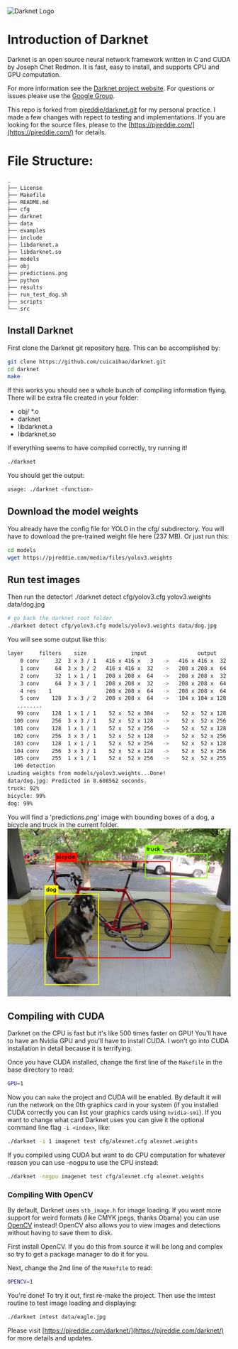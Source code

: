 ![Darknet Logo](http://pjreddie.com/media/files/darknet-black-small.png)

# Introduction of Darknet

Darknet is an open source neural network framework written in C and CUDA by Joseph Chet Redmon. It is fast, easy to install, and supports CPU and GPU computation.

For more information see the [Darknet project website](http://pjreddie.com/darknet).
For questions or issues please use the [Google Group](https://groups.google.com/forum/#!forum/darknet).

This repo is forked from [pjreddie/darknet.git](https://github.com/pjreddie/darknet.git) for my personal practice. I made a few changes with repect to testing and implementations. If you are looking for the source files, please to the [https://pjreddie.com/](https://pjreddie.com/) for details.

# File Structure:

    .
    ├── License
    ├── Makefile
    ├── README.md
    ├── cfg
    ├── darknet
    ├── data
    ├── examples
    ├── include
    ├── libdarknet.a
    ├── libdarknet.so
    ├── models
    ├── obj
    ├── predictions.png
    ├── python
    ├── results
    ├── run_test_dog.sh
    ├── scripts
    └── src

## Install Darknet

First clone the Darknet git repository [here](https://github.com/cuicaihao/darknet.git). This can be accomplished by:

```bash
git clone https://github.com/cuicaihao/darknet.git
cd darknet
make
```

If this works you should see a whole bunch of compiling information flying. There will be extra file created in your folder:

- obj/ \*.o
- darknet
- libdarknet.a
- libdarknet.so

If everything seems to have compiled correctly, try running it!

```bash
./darknet
```

You should get the output:

```bash
usage: ./darknet <function>
```

## Download the model weights

You already have the config file for YOLO in the cfg/ subdirectory. You will have to download the pre-trained weight file here (237 MB). Or just run this:

```bash
cd models
wget https://pjreddie.com/media/files/yolov3.weights
```

## Run test images

Then run the detector!
./darknet detect cfg/yolov3.cfg yolov3.weights data/dog.jpg

```bash
# go back the darknet root folder
./darknet detect cfg/yolov3.cfg models/yolov3.weights data/dog.jpg
```

You will see some output like this:

```bash
layer     filters    size              input                output
    0 conv     32  3 x 3 / 1   416 x 416 x   3   ->   416 x 416 x  32  0.299 BFLOPs
    1 conv     64  3 x 3 / 2   416 x 416 x  32   ->   208 x 208 x  64  1.595 BFLOPs
    2 conv     32  1 x 1 / 1   208 x 208 x  64   ->   208 x 208 x  32  0.177 BFLOPs
    3 conv     64  3 x 3 / 1   208 x 208 x  32   ->   208 x 208 x  64  1.595 BFLOPs
    4 res    1                 208 x 208 x  64   ->   208 x 208 x  64
    5 conv    128  3 x 3 / 2   208 x 208 x  64   ->   104 x 104 x 128  1.595 BFLOPs
   ........
   99 conv    128  1 x 1 / 1    52 x  52 x 384   ->    52 x  52 x 128  0.266 BFLOPs
  100 conv    256  3 x 3 / 1    52 x  52 x 128   ->    52 x  52 x 256  1.595 BFLOPs
  101 conv    128  1 x 1 / 1    52 x  52 x 256   ->    52 x  52 x 128  0.177 BFLOPs
  102 conv    256  3 x 3 / 1    52 x  52 x 128   ->    52 x  52 x 256  1.595 BFLOPs
  103 conv    128  1 x 1 / 1    52 x  52 x 256   ->    52 x  52 x 128  0.177 BFLOPs
  104 conv    256  3 x 3 / 1    52 x  52 x 128   ->    52 x  52 x 256  1.595 BFLOPs
  105 conv    255  1 x 1 / 1    52 x  52 x 256   ->    52 x  52 x 255  0.353 BFLOPs
  106 detection
Loading weights from models/yolov3.weights...Done!
data/dog.jpg: Predicted in 8.608562 seconds.
truck: 92%
bicycle: 99%
dog: 99%
```

You will find a 'predictions.png' image with bounding boxes of a dog, a bicycle and truck in the current folder.
![dog predictions](./results/dog.yolov3.prediction.png)

## Compiling with CUDA

Darknet on the CPU is fast but it's like 500 times faster on GPU! You'll have to have an Nvidia GPU and you'll have to install CUDA. I won't go into CUDA installation in detail because it is terrifying.

Once you have CUDA installed, change the first line of the `Makefile` in the base directory to read:

```bash
GPU=1
```

Now you can `make` the project and CUDA will be enabled. By default it will run the network on the 0th graphics card in your system (if you installed CUDA correctly you can list your graphics cards using `nvidia-smi`). If you want to change what card Darknet uses you can give it the optional command line flag `-i <index>`, like:

```bash
./darknet -i 1 imagenet test cfg/alexnet.cfg alexnet.weights
```

If you compiled using CUDA but want to do CPU computation for whatever reason you can use -nogpu to use the CPU instead:

```bash
./darknet -nogpu imagenet test cfg/alexnet.cfg alexnet.weights
```

### Compiling With OpenCV

By default, Darknet uses `stb_image.h` for image loading. If you want more support for weird formats (like CMYK jpegs, thanks Obama) you can use [OpenCV](https://opencv.org/) instead! OpenCV also allows you to view images and detections without having to save them to disk.

First install OpenCV. If you do this from source it will be long and complex so try to get a package manager to do it for you.

Next, change the 2nd line of the `Makefile` to read:

```bash
OPENCV=1
```

You're done! To try it out, first re-make the project. Then use the imtest routine to test image loading and displaying:

```bash
./darknet imtest data/eagle.jpg
```

Please visit [https://pjreddie.com/darknet/](https://pjreddie.com/darknet/) for more details and updates.
